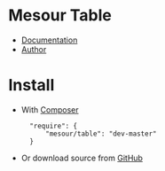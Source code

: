# Mesour Table

- [Documentation](http://components.mesour.com/component/table)
- [Author](http://mesour.com)

# Install

- With [Composer](https://getcomposer.org)

        "require": {
            "mesour/table": "dev-master"
        }

- Or download source from [GitHub](https://github.com/mesour/table/releases)
